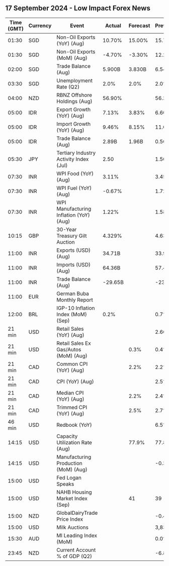 ## 17 September 2024 - Low Impact Forex News

| Time (GMT) | Currency | Event | Actual | Forecast | Previous |
|------|----------|-------|--------|----------|----------|
| 01:30 | SGD | Non-Oil Exports (YoY) (Aug) | 10.70% | 15.00% | 15.70% |
| 01:30 | SGD | Non-Oil Exports (MoM) (Aug) | -4.70% | -3.30% | 12.20% |
| 02:00 | SGD | Trade Balance (Aug) | 5.900B | 3.830B | 6.544B |
| 03:30 | SGD | Unemployment Rate (Q2) | 2.0% | 2.0% | 2.0% |
| 04:00 | NZD | RBNZ Offshore Holdings (Aug) | 56.90% |  | 56.30% |
| 05:00 | IDR | Export Growth (YoY) (Aug) | 7.13% | 3.83% | 6.60% |
| 05:00 | IDR | Import Growth (YoY) (Aug) | 9.46% | 8.15% | 11.07% |
| 05:00 | IDR | Trade Balance (Aug) | 2.89B | 1.96B | 0.50B |
| 05:30 | JPY | Tertiary Industry Activity Index (Jul) | 2.50 |  | 1.50 |
| 07:30 | INR | WPI Food (YoY) (Aug) | 3.11% |  | 3.45% |
| 07:30 | INR | WPI Fuel (YoY) (Aug) | -0.67% |  | 1.72% |
| 07:30 | INR | WPI Manufacturing Inflation (YoY) (Aug) | 1.22% |  | 1.58% |
| 10:15 | GBP | 30-Year Treasury Gilt Auction | 4.329% |  | 4.636% |
| 11:00 | INR | Exports (USD) (Aug) | 34.71B |  | 33.98B |
| 11:00 | INR | Imports (USD) (Aug) | 64.36B |  | 57.48B |
| 11:00 | INR | Trade Balance (Aug) | -29.65B |  | -23.50B |
| 11:00 | EUR | German Buba Monthly Report |  |  |  |
| 12:00 | BRL | IGP-10 Inflation Index (MoM) (Sep) | 0.2% |  | 0.7% |
| 21 min | USD | Retail Sales (YoY) (Aug) |  |  | 2.66% |
| 21 min | USD | Retail Sales Ex Gas/Autos (MoM) (Aug) |  | 0.3% | 0.4% |
| 21 min | CAD | Common CPI (YoY) (Aug) |  | 2.2% | 2.2% |
| 21 min | CAD | CPI (YoY) (Aug) |  |  | 2.5% |
| 21 min | CAD | Median CPI (YoY) (Aug) |  | 2.2% | 2.4% |
| 21 min | CAD | Trimmed CPI (YoY) (Aug) |  | 2.5% | 2.7% |
| 46 min | USD | Redbook (YoY) |  |  | 6.5% |
| 14:15 | USD | Capacity Utilization Rate (Aug) |  | 77.9% | 77.8% |
| 14:15 | USD | Manufacturing Production (MoM) (Aug) |  |  | -0.3% |
| 15:00 | USD | Fed Logan Speaks |  |  |  |
| 15:00 | USD | NAHB Housing Market Index (Sep) |  | 41 | 39 |
| 15:00 | NZD | GlobalDairyTrade Price Index |  |  | -0.4% |
| 15:00 | USD | Milk Auctions |  |  | 3,833.0 |
| 15:30 | AUD | MI Leading Index (MoM) |  |  | 0.0% |
| 23:45 | NZD | Current Account % of GDP (Q2) |  |  | -6.80% |
